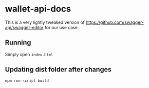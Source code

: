 # wallet-api-docs
This is a very lightly tweaked version of https://github.com/swagger-api/swagger-editor for our use case.

## Running

Simply open `index.html`

## Updating dist folder after changes

`npm run-script build`
